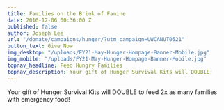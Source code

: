 ```yaml
---
title: Families on the Brink of Famine
date: 2016-12-06 00:36:00 Z
published: false
author: Joseph Lee
url: "/donate/campaigns/hunger/?utm_campaign=UWCANUT0521"
button_text: Give Now
img_desktop: "/uploads/FY21-May-Hunger-Hompage-Banner-Mobile.jpg"
img_mobile: "/uploads/FY21-May-Hunger-Hompage-Banner-Mobile.jpg"
topnav_headline: Feed Hungry Families
topnav_description: Your gift of Hunger Survival Kits will DOUBLE!
---
```


Your gift of Hunger Survival Kits will DOUBLE to feed 2x as many families with emergency food!
